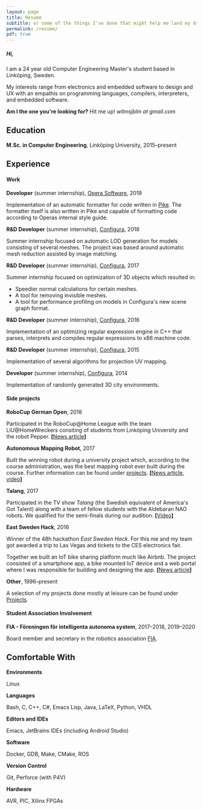 ```yaml
---
layout: page
title: Resume
subtitle: or some of the things I've done that might help me land my dream job!
permalink: /resume/
pdf: true
---
```


##### Hi,

I am a 24 year old Computer Engineering Master's student based in Linköping, Sweden.

My interests range from electronics and embedded software to design and UX with an empathis on programming languages, compilers, interpreters, and embedded software.

**Am I the one you're looking for?** Hit me up!
*&#119;&#108;&#108;&#109;&#115;&#106;&#098;&#108;&#109; at &#103;&#109;&#097;&#105;&#108;&#046;&#099;&#111;&#109;*

<div class="divider"></div>

## Education
**M.Sc. in Computer Engineering**, Linköping University, 2015&ndash;present

<div class="divider"></div>

## Experience
#### Work
**Developer** (summer internship), [Opera Software](https://www.opera.com/), 2019

Implementation of an automatic formatter for code written in [Pike](https://pike.lysator.liu.se). The formatter itself is also written in Pike and capable of formatting code according to Operas internal style guide.

**R&D Developer** (summer internship), [Configura](https://configura.com), 2018

Summer internship focused on automatic LOD generation for models consisting of several meshes. The project was based around automatic mesh reduction assisted by image matching.

**R&D Developer** (summer internship), [Configura](https://configura.com), 2017

Summer internship focused on optimization of 3D objects which resulted in:
* Speedier normal calculations for certain meshes.
* A tool for removing invisible meshes.
* A tool for performance profiling on models in Configura's new scene graph format.

**R&D Developer** (summer internship), [Configura](https://configura.com), 2016

Implementation of an optimizing regular expression engine in C++ that parses, interprets and compiles regular expressions to x86 machine code.

**R&D Developer** (summer internship), [Configura](https://configura.com), 2015

Implementation of several algorithms for projection UV mapping.

**Developer** (summer internship), [Configura](https://configura.com), 2014

Implementation of randomly generated 3D city environments.

#### Side projects

**RoboCup German Open**, 2018

Participated in the RoboCup@Home League with the team LiU@HomeWreckers consiting of students from Linköping University and the robot Pepper. **[**[News article](https://www.nyteknik.se/ingenjorskarriar/vm-vilken-ar-den-basta-hemroboten-6909132)**]**

**Autonomous Mapping Robot**, 2017

Built the winning robot during a university project which, according to the course administration, was the best mapping robot ever built during the course. Further information can be found under [projects](/projects/#mapping-robot). 
**[**[News article](https://liu.se/nyhet/kartroboten-som-grejade-segern),
[video](https://www.youtube.com/watch?v=i0qU6w0D43c)**]**

**Talang**, 2017

Participated in the TV show *Talang* (the Swedish equivalent of America's Got Talent) along with a team of fellow students with the Aldebaran NAO robots. We qualified for the semi-finals during our audition.
**[**[Video](https://www.youtube.com/watch?v=NhZ9dEqTDQQ)**]**

**East Sweden Hack**, 2016

Winner of the 48h hackathon *East Sweden Hack*. For this me and my team got awarded a trip to Las Vegas and tickets to the CES electronics fair.

Together we built an IoT bike sharing platform much like Airbnb. The project consisted of a smartphone app, a bike mounted IoT device and a web portal where I was responsible for building and designing the app.
**[**[News article](https://liu.se/liu-nytt/arkiv/nyhetsarkiv/1.694679?l=sv)**]**

**Other**, 1996&ndash;present

A selection of my projects done mostly at leisure can be found under [Projects](/projects/).

#### Student Association Involvement


**FIA - Föreningen för intelligenta autonoma system**, 2017&ndash;2018, 2019&ndash;2020

Board member and secretary in the robotics association [FIA](http://fiarobotics.se/).

<div class="divider"></div>

## Comfortable With

**Environments**

Linux

**Languages**

Bash, C, C++, C#, Emacs Lisp, Java, LaTeX, Python, VHDL

**Editors and IDEs**

Emacs, JetBrains IDEs (including Android Studio)

**Software**

Docker, GDB, Make, CMake, ROS

**Version Control**

Git, Perforce (with P4V)

**Hardware**

AVR, PIC, Xilinx FPGAs

